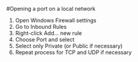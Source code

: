 #Opening a port on a local network

1. Open Windows Firewall settings
2. Go to Inbound Rules
3. Right-click Add... new rule
4. Choose Port and select
5. Select only Private (or Public if necessary)
6. Repeat process for TCP and UDP if necessary
